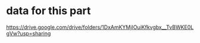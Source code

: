 # data for this part
https://drive.google.com/drive/folders/1DxAmKYMjIOuiKfkvgbx__TvBWKE0LgVw?usp=sharing
